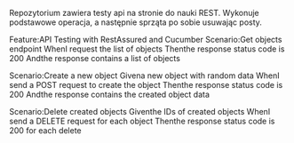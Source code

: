 Repozytorium zawiera testy api na stronie do nauki REST. Wykonuje podstawowe operacja, a następnie sprząta po sobie usuwając posty.


Feature:API Testing with RestAssured and Cucumber
Scenario:Get objects endpoint
    WhenI request the list of objects
    Thenthe response status code is 200
    Andthe response contains a list of objects
    
Scenario:Create a new object
    Givena new object with random data
    WhenI send a POST request to create the object
    Thenthe response status code is 200
    Andthe response contains the created object data
    
Scenario:Delete created objects
    Giventhe IDs of created objects
    WhenI send a DELETE request for each object
    Thenthe response status code is 200 for each delete
